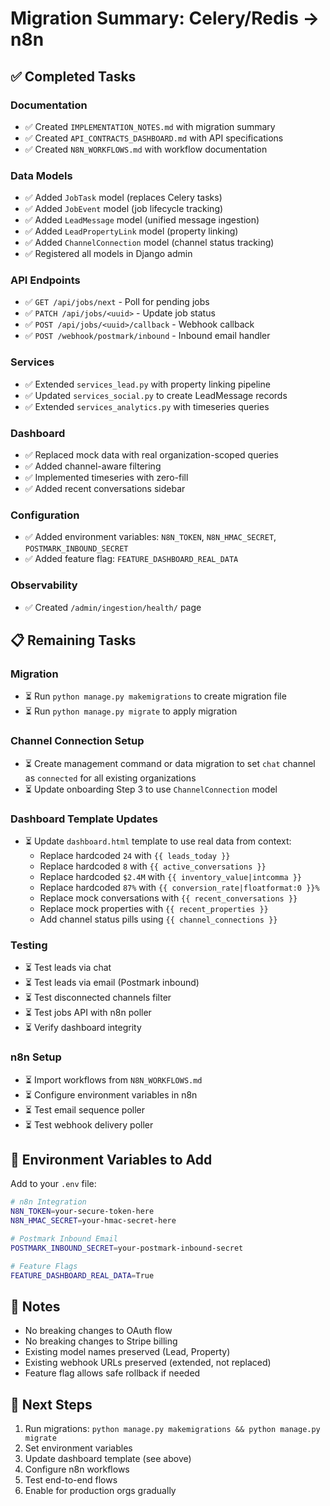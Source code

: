 # Migration Summary: Celery/Redis → n8n

## ✅ Completed Tasks

### Documentation
- ✅ Created `IMPLEMENTATION_NOTES.md` with migration summary
- ✅ Created `API_CONTRACTS_DASHBOARD.md` with API specifications
- ✅ Created `N8N_WORKFLOWS.md` with workflow documentation

### Data Models
- ✅ Added `JobTask` model (replaces Celery tasks)
- ✅ Added `JobEvent` model (job lifecycle tracking)
- ✅ Added `LeadMessage` model (unified message ingestion)
- ✅ Added `LeadPropertyLink` model (property linking)
- ✅ Added `ChannelConnection` model (channel status tracking)
- ✅ Registered all models in Django admin

### API Endpoints
- ✅ `GET /api/jobs/next` - Poll for pending jobs
- ✅ `PATCH /api/jobs/<uuid>` - Update job status
- ✅ `POST /api/jobs/<uuid>/callback` - Webhook callback
- ✅ `POST /webhook/postmark/inbound` - Inbound email handler

### Services
- ✅ Extended `services_lead.py` with property linking pipeline
- ✅ Updated `services_social.py` to create LeadMessage records
- ✅ Extended `services_analytics.py` with timeseries queries

### Dashboard
- ✅ Replaced mock data with real organization-scoped queries
- ✅ Added channel-aware filtering
- ✅ Implemented timeseries with zero-fill
- ✅ Added recent conversations sidebar

### Configuration
- ✅ Added environment variables: `N8N_TOKEN`, `N8N_HMAC_SECRET`, `POSTMARK_INBOUND_SECRET`
- ✅ Added feature flag: `FEATURE_DASHBOARD_REAL_DATA`

### Observability
- ✅ Created `/admin/ingestion/health/` page

## 📋 Remaining Tasks

### Migration
- ⏳ Run `python manage.py makemigrations` to create migration file
- ⏳ Run `python manage.py migrate` to apply migration

### Channel Connection Setup
- ⏳ Create management command or data migration to set `chat` channel as `connected` for all existing organizations
- ⏳ Update onboarding Step 3 to use `ChannelConnection` model

### Dashboard Template Updates
- ⏳ Update `dashboard.html` template to use real data from context:
  - Replace hardcoded `24` with `{{ leads_today }}`
  - Replace hardcoded `8` with `{{ active_conversations }}`
  - Replace hardcoded `$2.4M` with `{{ inventory_value|intcomma }}`
  - Replace hardcoded `87%` with `{{ conversion_rate|floatformat:0 }}%`
  - Replace mock conversations with `{{ recent_conversations }}`
  - Replace mock properties with `{{ recent_properties }}`
  - Add channel status pills using `{{ channel_connections }}`

### Testing
- ⏳ Test leads via chat
- ⏳ Test leads via email (Postmark inbound)
- ⏳ Test disconnected channels filter
- ⏳ Test jobs API with n8n poller
- ⏳ Verify dashboard integrity

### n8n Setup
- ⏳ Import workflows from `N8N_WORKFLOWS.md`
- ⏳ Configure environment variables in n8n
- ⏳ Test email sequence poller
- ⏳ Test webhook delivery poller

## 🔧 Environment Variables to Add

Add to your `.env` file:

```bash
# n8n Integration
N8N_TOKEN=your-secure-token-here
N8N_HMAC_SECRET=your-hmac-secret-here

# Postmark Inbound Email
POSTMARK_INBOUND_SECRET=your-postmark-inbound-secret

# Feature Flags
FEATURE_DASHBOARD_REAL_DATA=True
```

## 📝 Notes

- No breaking changes to OAuth flow
- No breaking changes to Stripe billing
- Existing model names preserved (Lead, Property)
- Existing webhook URLs preserved (extended, not replaced)
- Feature flag allows safe rollback if needed

## 🚀 Next Steps

1. Run migrations: `python manage.py makemigrations && python manage.py migrate`
2. Set environment variables
3. Update dashboard template (see above)
4. Configure n8n workflows
5. Test end-to-end flows
6. Enable for production orgs gradually

